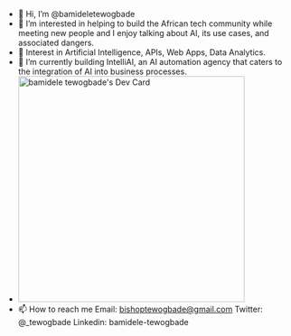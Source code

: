 - 👋 Hi, I’m @bamideletewogbade
- 👀 I’m interested in helping to build the African tech community while meeting new people and I enjoy talking about AI, its use cases, and associated dangers.
- 🌱 Interest in Artificial Intelligence, APIs, Web Apps, Data Analytics.
- 💞️ I’m currently building IntelliAI, an AI automation agency that caters to the integration of AI into business processes.
-  <a href="https://app.daily.dev/iambishopp"><img src="https://api.daily.dev/devcards/2f542160516a49c3aad3a13b066abcae.png?r=8sa" width="400" alt="bamidele tewogbade's Dev Card"/></a>
- 📫 How to reach me 
     Email: bishoptewogbade@gmail.com 
     Twitter: @_tewogbade
     Linkedin: bamidele-tewogbade
     
    

<!---
bamideletewogbade/bamideletewogbade is a ✨ special ✨ repository because its `README.md` (this file) appears on your GitHub profile.
You can click the Preview link to take a look at your changes.
--->
